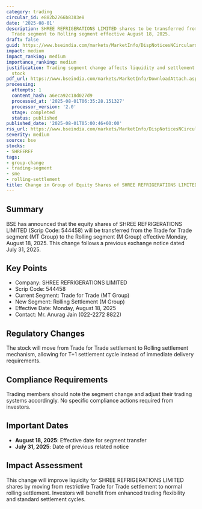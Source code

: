```yaml
---
category: trading
circular_id: e882b2266b8383e8
date: '2025-08-01'
description: SHREE REFRIGERATIONS LIMITED shares to be transferred from Trade for
  Trade segment to Rolling segment effective August 18, 2025.
draft: false
guid: https://www.bseindia.com/markets/MarketInfo/DispNoticesNCirculars.aspx?Noticeid={93C41DC2-EB47-4F3B-8367-275DE6F6763A}&noticeno=20250801-2&dt=08/01/2025&icount=2&totcount=9&flag=0
impact: medium
impact_ranking: medium
importance_ranking: medium
justification: Trading segment change affects liquidity and settlement for specific
  stock
pdf_url: https://www.bseindia.com/markets/MarketInfo/DownloadAttach.aspx?id=20250801-2&attachedId=
processing:
  attempts: 1
  content_hash: a6eca92c18d027d9
  processed_at: '2025-08-01T06:35:28.151327'
  processor_version: '2.0'
  stage: completed
  status: published
published_date: '2025-08-01T05:00:46+00:00'
rss_url: https://www.bseindia.com/markets/MarketInfo/DispNoticesNCirculars.aspx?Noticeid={93C41DC2-EB47-4F3B-8367-275DE6F6763A}&noticeno=20250801-2&dt=08/01/2025&icount=2&totcount=9&flag=0
severity: medium
source: bse
stocks:
- SHREEREF
tags:
- group-change
- trading-segment
- sme
- rolling-settlement
title: Change in Group of Equity Shares of SHREE REFRIGERATIONS LIMITED
---
```


## Summary

BSE has announced that the equity shares of SHREE REFRIGERATIONS LIMITED (Scrip Code: 544458) will be transferred from the Trade for Trade segment (MT Group) to the Rolling segment (M Group) effective Monday, August 18, 2025. This change follows a previous exchange notice dated July 31, 2025.

## Key Points

- Company: SHREE REFRIGERATIONS LIMITED
- Scrip Code: 544458
- Current Segment: Trade for Trade (MT Group)
- New Segment: Rolling Settlement (M Group)
- Effective Date: Monday, August 18, 2025
- Contact: Mr. Anurag Jain (022-2272 8822)

## Regulatory Changes

The stock will move from Trade for Trade settlement to Rolling settlement mechanism, allowing for T+1 settlement cycle instead of immediate delivery requirements.

## Compliance Requirements

Trading members should note the segment change and adjust their trading systems accordingly. No specific compliance actions required from investors.

## Important Dates

- **August 18, 2025**: Effective date for segment transfer
- **July 31, 2025**: Date of previous related notice

## Impact Assessment

This change will improve liquidity for SHREE REFRIGERATIONS LIMITED shares by moving from restrictive Trade for Trade settlement to normal rolling settlement. Investors will benefit from enhanced trading flexibility and standard settlement cycles.